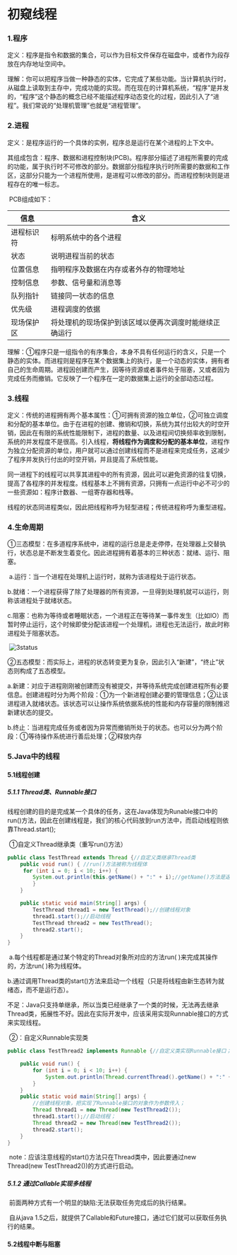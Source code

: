 # 初窥线程

### 1.程序

​	定义：程序是指令和数据的集合，可以作为目标文件保存在磁盘中，或者作为段存放在内存地址空间中。

​	理解：你可以把程序当做一种静态的实体，它完成了某些功能。当计算机执行时，从磁盘上读取到主存中，完成功能的实现。而在现在的计算机系统，“程序”是并发的，“程序”这个静态的概念已经不能描述程序动态变化的过程，因此引入了“进程”。我们常说的“处理机管理”也就是“进程管理”。

### 2.进程

​	定义：是程序运行的一个具体的实例，程序总是运行在某个进程的上下文中。

​	其组成包含：程序、数据和进程控制块(PCB)。程序部分描述了进程所需要的完成的功能，属于执行时不可修改的部分。数据部分指程序执行时所需要的数据和工作区，这部分只能为一个进程所使用，是进程可以修改的部分。而进程控制块则是进程存在的唯一标志。

​	PCB组成如下：

| 信息       | 含义                                                   |
| ---------- | ------------------------------------------------------ |
| 进程标识符 | 标明系统中的各个进程                                   |
| 状态       | 说明进程当前的状态                                     |
| 位置信息   | 指明程序及数据在内存或者外存的物理地址                 |
| 控制信息   | 参数、信号量和消息等                                   |
| 队列指针   | 链接同一状态的信息                                     |
| 优先级     | 进程调度的依据                                         |
| 现场保护区 | 将处理机的现场保护到该区域以便再次调度时能继续正确运行 |

​	理解：①程序只是一组指令的有序集合，本身不具有任何运行的含义，只是一个静态的实体。而进程则是程序在某个数据集上的执行，是一个动态的实体，拥有者自己的生命周期。进程因创建而产生，因等待资源或者事件处于阻塞，又或者因为完成任务而撤销。它反映了一个程序在一定的数据集上运行的全部动态过程。

### 3.线程

​	定义：传统的进程拥有两个基本属性：①可拥有资源的独立单位，②可独立调度和分配的基本单位。由于在进程的创建、撤销和切换，系统为其付出较大的时空开销，因此在有限的系统性能限制下，进程的数量、以及进程间切换频率收到限制，系统的并发程度不是很高。引入线程，**将线程作为调度和分配的基本单位**，进程作为独立分配资源的单位，用户就可以通过创建线程而不是进程来完成任务，这减少了程序并发执行付出的时空开销，并且提高了系统性能。

​	同一进程下的线程可以共享其进程中的所有资源，因此可以避免资源的往复切换，提高了各程序的并发程度。线程基本上不拥有资源，只拥有一点运行中必不可少的一些资源如：程序计数器、一组寄存器和栈等。

​	线程的状态同进程类似，因此把线程称呼为轻型进程；传统进程称呼为重型进程。

### 4.生命周期

​	①三态模型：在多道程序系统中，进程的运行总是走走停停，在处理器上交替执行，状态总是不断发生着变化。因此进程拥有着基本的三种状态：就绪、运行、阻塞。

​		a.运行：当一个进程在处理机上运行时，就称为该进程处于运行状态。

​		b.就绪：一个进程获得了除了处理器的所有资源，一旦得到处理机就可以运行，则称该进程处于就绪状态。

​		c.阻塞：也称为等待或者睡眠状态，一个进程正在等待某一事件发生（比如IO）而暂时停止运行，这个时候即使分配该进程一个处理机，进程也无法运行，故此时称进程处于阻塞状态。

​	![3status](C:\Users\Rowan\Desktop\OneShare\imgs\thread\3status.jpg)

​	②五态模型：而实际上，进程的状态转变更为复杂，因此引入“新建”，“终止”状态则构成了五态模型。

​		a.新建：对应于进程刚刚被创建而没有被提交，并等待系统完成创建进程所有必要信息。创建进程时分为两个阶段：①为一个新进程创建必要的管理信息；②让该进程进入就绪状态。该状态可以让操作系统依据系统的性能和内存容量的限制推迟新建状态的提交。

​		b.终止：当进程完成任务或者因为异常而撤销所处于的状态。也可以分为两个阶段：①等待操作系统进行善后处理；②释放内存

### 5.Java中的线程

#### 	5.1线程创建

##### 		5.1.1 Thread类、Runnable接口

​		线程创建的目的是完成某一个具体的任务，这在Java体现为Runable接口中的run()方法，因此在创建线程是，我们的核心代码放到run方法中，而启动线程则依靠Thread.start();

​		①自定义Thread继承类（重写run()方法）

```java
public class TestThread extends Thread {//自定义类继承Thread类
	public void run() { //run()方法被称为线程体
   	 for (int i = 0; i < 10; i++) {
        System.out.println(this.getName() + ":" + i);//getName()方法是返回线程名称
   	 	}
	}

	public static void main(String[] args) {
    	TestThread thread1 = new TestThread();//创建线程对象
    	thread1.start();//启动线程
    	TestThread thread2 = new TestThread();
    	thread2.start();
	}
}
```
​			a.每个线程都是通过某个特定的Thread对象所对应的方法run( )来完成其操作的，方法run( )称为线程体。

​			b.通过调用Thread类的start()方法来启动一个线程（只是将线程由新生态转为就绪态，而不是运行态）。

​		不足：Java只支持单继承，所以当类已经继承了一个类的时候，无法再去继承Thread类，拓展性不好。因此在实际开发中，应该采用实现Runnable接口的方式来实现线程。

​		②：自定义Runnable实现类

```java
public class TestThread2 implements Runnable {//自定义类实现Runnable接口；

	public void run() {
    	for (int i = 0; i < 10; i++) {
        	System.out.println(Thread.currentThread().getName() + ":" + i);
    	}
	}
	public static void main(String[] args) {
    	//创建线程对象，把实现了Runnable接口的对象作为参数传入；
    	Thread thread1 = new Thread(new TestThread2());
    	thread1.start();//启动线程；
    	Thread thread2 = new Thread(new TestThread2());
    	thread2.start();
	}
}
```
​	note：应该注意线程的start()方法只在Thread类中，因此要通过new Thread(new TestThread2())的方式进行启动。

##### 	5.1.2 通过Callable实现多线程

​		前面两种方式有一个明显的缺陷:无法获取任务完成后的执行结果。

​		自从java 1.5之后，就提供了Callable和Future接口，通过它们就可以获取任务执行的结果。

#### 5.2线程中断与阻塞

